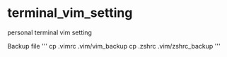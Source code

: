 # terminal_vim_setting
personal terminal vim setting 

Backup file 
'''
cp .vimrc .vim/vim_backup
cp .zshrc .vim/zshrc_backup
'''
